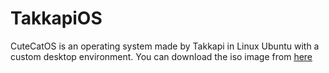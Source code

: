 # TakkapiOS
CuteCatOS is an operating system made by Takkapi in Linux Ubuntu with a custom desktop environment. You can download the iso image from [here](https://github.com/Takkapi/CuteCatOS/releases)

